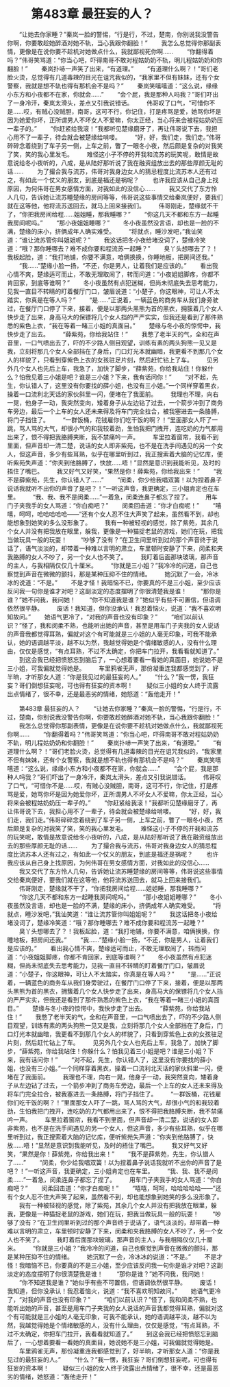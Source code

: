 # 　　第483章 最狂妄的人？
　　“让她去你家睡？”秦岚一脸的警惕，“行是行，不过，楚南，你别说我没警告你啊，你要敢趁她醉酒对她不轨，当心我跟你翻脸！”
　　我怎么总觉得你那副表情，更像是在说你要不趁机对她做点什么，我就鄙视死你啊……
　　“你翻得着吗？”伟哥笑骂道：“你当心吧，吓得南哥不敢对程姑奶奶不轨，明儿程姑奶奶和你翻脸！”
　　秦岚扑哧一声笑了出来，“有道理。”
　　“有道理什么啊？！”哥们老脸火烫，总觉得有几道毒辣的目光在诅咒我似的，“我家里不但有妹妹，还有个女警察，我就是想不轨也得有那机会不是吗？”
　　秦岚笑嘻嘻道：“这么说，缘缘小东方和小夜都不在家，你就会……”
　　“会个屁，我是那种人吗我？”哥们吓出了一身冷汗，秦岚太滑头，差点又引我说错话。
　　伟哥叹了口气，“可惜你不是……哎，有贼心没贼胆，南哥，这可不行，你记住，打是疼骂是爱，她骂你坏是因为她爱你坏，正所谓男人不坏女人不爱嘛，你太正经，当心将来会被程姑奶奶压一辈子的。”
　　“你赶紧给我滚！”我都听见楚缘磨牙了，再让伟哥说下去，我担心用不了一辈子，待会就会被楚缘给啃喽。
　　“好，好，我们走，我们走。”伟哥碎碎念着绕到了车子另一侧，上车之前，瞥了一眼冬小夜，然后颇是复杂的对我笑了笑，笑的我心里发毛。
　　难怪这小子不停的开我和流苏的玩笑呢，敢情是故意说给冬小夜听的，八成，是从陆好那听说了我在融资组放出去的那些厚颜无耻的话……
　　为了撮合我与流苏，伟哥对我身边女人的猜忌程度比流苏本人还有过之，有如此一个仗义的朋友，到底是福还是祸呢？
　　也许我应该从自己身上找原因，为何伟哥在男女感情方面，对我如此的没信心……
　　我又交代了东方怜人几句，告诉她让流苏睡楚缘的房间等等，伟哥说这些事情交给秦岚便好，要我们就在这等他，他将流苏送回去，就马上回来接我们。
　　伟哥刚走，楚缘就不干了，“你把我房间给程……姐姐睡，那我睡哪？”
　　“你这几天不都和东方一起睡我房间呢吗。”
　　“那小夜姐姐睡哪？”
　　冬小夜虽然没言语，却也是一脸的不满，楚缘的床小，挤俩成年人确实难受。
　　“将就点，睡沙发吧，”我讪笑道：“谁让流苏管你叫姐姐呢？”
　　我这话把冬小夜给堵没词了，楚缘冷笑道：“哦？那你睡哪去？难不成你要和程流苏一起睡？”
　　臭丫头想哪去了？！我板起脸，道：“我打地铺，你要不满意，咱俩换换，你睡地板，把房间还我。”
　　“我……”楚缘小脸一扬，“不还，你是男人，让着我们是应该的。”
　　看出我心情不爽，楚缘适可而止，不敢无理取闹了，转而问道：“小夜姐姐脚疼，你都不肯回家，到底等谁啊？”
　　冬小夜虽然有点犯迷糊，但尚未彻底失去思考能力，见我一直目不转睛的盯着餐厅门口，皱眉说道：“小楚子，你这眼神，可让人不太踏实，你真是在等人吗？”
　　“是……”正说着，一辆蓝色的商务车从我们身旁驶过，在餐厅门口停了下来，接着，便是以那两头黑熊为首的黑衣，拥簇着几个女人快步走了出来，身高马大的保镖将几个女人挡的严严实实，但我还是看到了那件熟悉的紫色上衣，“我在等着一睹三小姐的真面目。”
　　楚缘与冬小夜的惊愕中，我快步走了出去。
　　“薛紫苑，你给我站住！”
　　我憋了老半天的气，全和在声音里，一口气喷出去了，吓的不少路人侧目观望，训练有素的两头狗熊一见又是我，立刻将那几个女人全部挡在了身后，门口灯光本就幽暗，我更看不到那几个女人的样貌了，只看到穿紫色上衣的女孩驻足片刻，然后赶忙钻上了车。
　　见另外几个女人也先后上车，我急了，加快了脚步，“薛紫苑，你给我站住！你躲什么？怕我见着三小姐是吧？谁是三小姐？下来，我有话问你！”
　　“对不起，先生，你认错人了，这里没有你要找的薛小姐，也没有三小姐。”一个同样穿着黑衣，操着一口流利北天话的家伙斜里一闪，便堵在了我面前。
　　我理也不理，向右一晃，他身子一动，我突然变向，矮着身子从左边钻了过去，一个箭步冲到了商务车旁边，最后一个上车的女人还未来得及将车门完全拉合，被我塞进去一条胳膊，将门子挡住了。
　　“一群饭桶，花钱雇你们吃干饭的啊？！”里面那女人吓了一跳，骂人骂的大气，却很小气的和我较着劲，生怕我把门拽开，连吃奶的力气都用出来了，恨不得把我胳膊夹断，我不禁痛吟一声。
　　车里拉着窗帘，我看不到里面，但声音却一清二楚，说话的女人即非紫苑，也不是在洗手间遇见的另一个女人，但这声音，多少有些耳熟，似乎在哪里听到过，我正搜索着大脑的记忆库，便听紫苑失声道：“你夹到他胳膊了，快放……唔！”显然是意识到我能听见，及时的捂住了嘴巴。
　　我又好气又好笑，“果然是你！薛紫苑，你给我出来！”
　　“我不是薛紫苑，先生，你认错人了……”
　　“闵柔，你少给我唱双簧！以为捏着鼻子说话我就听不出你的声音了是吧？！”一听这声音，我更确定，三小姐肯定也在车里。
　　“我、我、我不是闵柔……”一着急，闵柔连鼻子都忘了捏了。
　　用车门子夹我手的女人骂道：“你白痴吧？”
　　闵柔回击道：“你才白痴呢！”
　　“嘻嘻，呵呵，哈哈哈哈哈——”还有个女人忍不住大声笑了起来，虽然看不到，却也能想象到她笑的多么没形象了。
　　我有一种被轻视的感觉，除了紫苑，其余几个女人并没有把我放在眼里，躲我，更像是一种猫捉老鼠的游戏，她们在玩，把我当做玩具一般的玩耍！
　　“吵够了没有？”在卫生间里听到过的那个声音终于说话了，语气淡淡的，却带着一种难以言明的肃立，车里顿时安静了下来，闵柔和夹我胳膊的女人不吵了，另一个女人也不笑了。
　　我盯着后面那块玻璃，那声音的主人，与我相隔仅仅几十厘米。
　　“你就是三小姐？”我冷冷的问道，自己也察觉到声音在微微的颤抖，那是某种压抑不住的情绪。
　　她沉默了一会，冷冰冰的说道：“不是。”
　　不是才怪！我暗恼不已，你要真的不是三小姐，至少应该反问我一句你是谁才对吧？这副淡定的态度摆明了你很清楚我是谁！
　　“那你是谁？”她不问我，我问她！
　　“你不知道我是谁？”她似乎有些不可置信，但语调依然很平静。
　　废话！我知道，但你没承认！我忍着恼火，说道：“我不喜欢明知故问。”
　　她语气更冷了，“对我的声音也没有印象？”
　　“咱们以前认识？”怪了，我和闵柔不熟，也能听出她的声音，甚至是用车门子夹我的女人说话的声音我都觉得耳熟，偏就对这个有可能就是三小姐的人毫无印象，可我不能承认，她的语调越平淡，越不以为然，我越觉得她是个情绪敏感的人，没有什么理由，仅仅是感觉，“有点耳熟，不过不太确定，你把车门拉开，我看看就知道了。”
　　到这会我已经把愤怒忘到脑后了，一心想着要看一看她的真面目，她说她不是三小姐，可我偏就觉得她是。
　　车里鸦雀无声，那份凝重连我都感觉到了，好半晌，才听那女人道：“你是我见过的最狂妄的人。”
　　“什么？”我一愣，我狂妄？哥们倒想狂妄呢，可也得有狂妄的资本啊！
　　疑似三小姐的女人终于流露出点情绪了，很不幸，还是最恶劣的情绪，她怒道：“轰他走开！”

　　第483章 最狂妄的人？
　　“让她去你家睡？”秦岚一脸的警惕，“行是行，不过，楚南，你别说我没警告你啊，你要敢趁她醉酒对她不轨，当心我跟你翻脸！”
　　我怎么总觉得你那副表情，更像是在说你要不趁机对她做点什么，我就鄙视死你啊……
　　“你翻得着吗？”伟哥笑骂道：“你当心吧，吓得南哥不敢对程姑奶奶不轨，明儿程姑奶奶和你翻脸！”
　　秦岚扑哧一声笑了出来，“有道理。”
　　“有道理什么啊？！”哥们老脸火烫，总觉得有几道毒辣的目光在诅咒我似的，“我家里不但有妹妹，还有个女警察，我就是想不轨也得有那机会不是吗？”
　　秦岚笑嘻嘻道：“这么说，缘缘小东方和小夜都不在家，你就会……”
　　“会个屁，我是那种人吗我？”哥们吓出了一身冷汗，秦岚太滑头，差点又引我说错话。
　　伟哥叹了口气，“可惜你不是……哎，有贼心没贼胆，南哥，这可不行，你记住，打是疼骂是爱，她骂你坏是因为她爱你坏，正所谓男人不坏女人不爱嘛，你太正经，当心将来会被程姑奶奶压一辈子的。”
　　“你赶紧给我滚！”我都听见楚缘磨牙了，再让伟哥说下去，我担心用不了一辈子，待会就会被楚缘给啃喽。
　　“好，好，我们走，我们走。”伟哥碎碎念着绕到了车子另一侧，上车之前，瞥了一眼冬小夜，然后颇是复杂的对我笑了笑，笑的我心里发毛。
　　难怪这小子不停的开我和流苏的玩笑呢，敢情是故意说给冬小夜听的，八成，是从陆好那听说了我在融资组放出去的那些厚颜无耻的话……
　　为了撮合我与流苏，伟哥对我身边女人的猜忌程度比流苏本人还有过之，有如此一个仗义的朋友，到底是福还是祸呢？
　　也许我应该从自己身上找原因，为何伟哥在男女感情方面，对我如此的没信心……
　　我又交代了东方怜人几句，告诉她让流苏睡楚缘的房间等等，伟哥说这些事情交给秦岚便好，要我们就在这等他，他将流苏送回去，就马上回来接我们。
　　伟哥刚走，楚缘就不干了，“你把我房间给程……姐姐睡，那我睡哪？”
　　“你这几天不都和东方一起睡我房间呢吗。”
　　“那小夜姐姐睡哪？”
　　冬小夜虽然没言语，却也是一脸的不满，楚缘的床小，挤俩成年人确实难受。
　　“将就点，睡沙发吧，”我讪笑道：“谁让流苏管你叫姐姐呢？”
　　我这话把冬小夜给堵没词了，楚缘冷笑道：“哦？那你睡哪去？难不成你要和程流苏一起睡？”
　　臭丫头想哪去了？！我板起脸，道：“我打地铺，你要不满意，咱俩换换，你睡地板，把房间还我。”
　　“我……”楚缘小脸一扬，“不还，你是男人，让着我们是应该的。”
　　看出我心情不爽，楚缘适可而止，不敢无理取闹了，转而问道：“小夜姐姐脚疼，你都不肯回家，到底等谁啊？”
　　冬小夜虽然有点犯迷糊，但尚未彻底失去思考能力，见我一直目不转睛的盯着餐厅门口，皱眉说道：“小楚子，你这眼神，可让人不太踏实，你真是在等人吗？”
　　“是……”正说着，一辆蓝色的商务车从我们身旁驶过，在餐厅门口停了下来，接着，便是以那两头黑熊为首的黑衣，拥簇着几个女人快步走了出来，身高马大的保镖将几个女人挡的严严实实，但我还是看到了那件熟悉的紫色上衣，“我在等着一睹三小姐的真面目。”
　　楚缘与冬小夜的惊愕中，我快步走了出去。
　　“薛紫苑，你给我站住！”
　　我憋了老半天的气，全和在声音里，一口气喷出去了，吓的不少路人侧目观望，训练有素的两头狗熊一见又是我，立刻将那几个女人全部挡在了身后，门口灯光本就幽暗，我更看不到那几个女人的样貌了，只看到穿紫色上衣的女孩驻足片刻，然后赶忙钻上了车。
　　见另外几个女人也先后上车，我急了，加快了脚步，“薛紫苑，你给我站住！你躲什么？怕我见着三小姐是吧？谁是三小姐？下来，我有话问你！”
　　“对不起，先生，你认错人了，这里没有你要找的薛小姐，也没有三小姐。”一个同样穿着黑衣，操着一口流利北天话的家伙斜里一闪，便堵在了我面前。
　　我理也不理，向右一晃，他身子一动，我突然变向，矮着身子从左边钻了过去，一个箭步冲到了商务车旁边，最后一个上车的女人还未来得及将车门完全拉合，被我塞进去一条胳膊，将门子挡住了。
　　“一群饭桶，花钱雇你们吃干饭的啊？！”里面那女人吓了一跳，骂人骂的大气，却很小气的和我较着劲，生怕我把门拽开，连吃奶的力气都用出来了，恨不得把我胳膊夹断，我不禁痛吟一声。
　　车里拉着窗帘，我看不到里面，但声音却一清二楚，说话的女人即非紫苑，也不是在洗手间遇见的另一个女人，但这声音，多少有些耳熟，似乎在哪里听到过，我正搜索着大脑的记忆库，便听紫苑失声道：“你夹到他胳膊了，快放……唔！”显然是意识到我能听见，及时的捂住了嘴巴。
　　我又好气又好笑，“果然是你！薛紫苑，你给我出来！”
　　“我不是薛紫苑，先生，你认错人了……”
　　“闵柔，你少给我唱双簧！以为捏着鼻子说话我就听不出你的声音了是吧？！”一听这声音，我更确定，三小姐肯定也在车里。
　　“我、我、我不是闵柔……”一着急，闵柔连鼻子都忘了捏了。
　　用车门子夹我手的女人骂道：“你白痴吧？”
　　闵柔回击道：“你才白痴呢！”
　　“嘻嘻，呵呵，哈哈哈哈哈——”还有个女人忍不住大声笑了起来，虽然看不到，却也能想象到她笑的多么没形象了。
　　我有一种被轻视的感觉，除了紫苑，其余几个女人并没有把我放在眼里，躲我，更像是一种猫捉老鼠的游戏，她们在玩，把我当做玩具一般的玩耍！
　　“吵够了没有？”在卫生间里听到过的那个声音终于说话了，语气淡淡的，却带着一种难以言明的肃立，车里顿时安静了下来，闵柔和夹我胳膊的女人不吵了，另一个女人也不笑了。
　　我盯着后面那块玻璃，那声音的主人，与我相隔仅仅几十厘米。
　　“你就是三小姐？”我冷冷的问道，自己也察觉到声音在微微的颤抖，那是某种压抑不住的情绪。
　　她沉默了一会，冷冰冰的说道：“不是。”
　　不是才怪！我暗恼不已，你要真的不是三小姐，至少应该反问我一句你是谁才对吧？这副淡定的态度摆明了你很清楚我是谁！
　　“那你是谁？”她不问我，我问她！
　　“你不知道我是谁？”她似乎有些不可置信，但语调依然很平静。
　　废话！我知道，但你没承认！我忍着恼火，说道：“我不喜欢明知故问。”
　　她语气更冷了，“对我的声音也没有印象？”
　　“咱们以前认识？”怪了，我和闵柔不熟，也能听出她的声音，甚至是用车门子夹我的女人说话的声音我都觉得耳熟，偏就对这个有可能就是三小姐的人毫无印象，可我不能承认，她的语调越平淡，越不以为然，我越觉得她是个情绪敏感的人，没有什么理由，仅仅是感觉，“有点耳熟，不过不太确定，你把车门拉开，我看看就知道了。”
　　到这会我已经把愤怒忘到脑后了，一心想着要看一看她的真面目，她说她不是三小姐，可我偏就觉得她是。
　　车里鸦雀无声，那份凝重连我都感觉到了，好半晌，才听那女人道：“你是我见过的最狂妄的人。”
　　“什么？”我一愣，我狂妄？哥们倒想狂妄呢，可也得有狂妄的资本啊！
　　疑似三小姐的女人终于流露出点情绪了，很不幸，还是最恶劣的情绪，她怒道：“轰他走开！”
